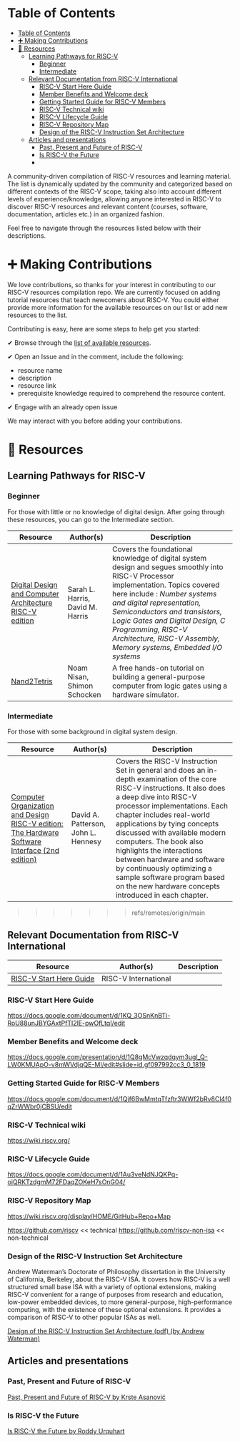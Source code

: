 
# Table of Contents

- [Table of Contents](#table-of-contents)
- [➕ Making Contributions](#-making-contributions)
- [📙 Resources](#-resources)
  - [Learning Pathways for RISC-V](#learning-pathways-for-risc-v)
    - [Beginner](#beginner)
    - [Intermediate](#intermediate)
  - [Relevant Documentation from RISC-V International](#relevant-documentation-from-risc-v-international)
    - [RISC-V Start Here Guide](#risc-v-start-here-guide)
    - [Member Benefits and Welcome deck](#member-benefits-and-welcome-deck)
    - [Getting Started Guide for RISC-V Members](#getting-started-guide-for-risc-v-members)
    - [RISC-V Technical wiki](#risc-v-technical-wiki)
    - [RISC-V Lifecycle Guide](#risc-v-lifecycle-guide)
    - [RISC-V Repository Map](#risc-v-repository-map)
    - [Design of the RISC-V Instruction Set Architecture](#design-of-the-risc-v-instruction-set-architecture)
  - [Articles and presentations](#articles-and-presentations)
    - [Past, Present and Future of RISC-V](#past-present-and-future-of-risc-v)
    - [Is RISC-V the Future](#is-risc-v-the-future)
    - [](#)


A community-driven compilation of RISC-V resources and learning material. The list is dynamically
updated by the community and categorized based on different contexts of the RISC-V scope, taking
also into account different levels of experience/knowledge, allowing anyone interested in RISC-V to
discover RISC-V resources and relevant content (courses, software, documentation, articles etc.) in
an organized fashion.

Feel free to navigate through the resources listed below with their descriptions. 


<a id="org3e6c8b2"></a>

# ➕ Making Contributions

We love contributions, so thanks for your interest in contributing to our RISC-V resources compilation repo. We are currently focused on adding tutorial resources that teach newcomers about RISC-V. You could either provide more information for the available resources on our list or add new resources to the list.

Contributing is easy, here are some steps to help get you started:

✔ Browse through the [list of available resources](https://docs.google.com/spreadsheets/d/1Hi62TPnl58R4lDX3wVw9_T78ylY21mI7B5Qb04ewLRE/edit#gid=0).

✔ Open an Issue and in the comment, include the following: 
- resource name 
- description 
- resource link
- prerequisite knowledge required to comprehend the resource content.

✔ Engage with an already open issue

We may interact with you before adding your contributions.

<a id="org3034770"></a>

# 📙 Resources

<a id="org4ea67b3"></a>

## Learning Pathways for RISC-V

<a id="org5a672ea"></a>

### Beginner 
For those with little or no knowledge of digital design. After going through these resources, you can go to the Intermediate section.


| Resource  |  Author(s) | Description  |
|---|---|---|
| [Digital Design and Computer Architecture RISC-V edition](https://www.amazon.com/Digital-Design-Computer-Architecture-RISC-V/dp/0128200642/ref=sr_1_5?crid=1Y6VGCXHTB99I&keywords=digital+design+and+computer+architecture&qid=1659609065&sprefix=digital+design+and+computer+architecture%2Caps%2C135&sr=8-5)  | Sarah L. Harris, David M. Harris   | Covers the foundational knowledge of digital system design and segues smoothly into RISC-V Processor implementation. Topics covered here include : *Number systems and digital representation, Semiconductors and transistors, Logic Gates and Digital Design, C Programming, RISC-V Architecture, RISC-V Assembly, Memory systems, Embedded I/O systems* |
| [Nand2Tetris](https://www.nand2tetris.org/) | Noam Nisan, Shimon Schocken | A free hands-on tutorial on building a general-purpose computer from logic gates using a hardware simulator. |

<a id="orgb463c7a"></a>

### Intermediate 
For those with some background in digital system design.


| Resource  |  Author(s) | Description  |
|---|---|---|
| [Computer Organization and Design RISC-V edition: The Hardware Software Interface (2nd edition)](https://www.amazon.com/Computer-Organization-Design-RISC-V-Architecture/dp/0128203315/ref=tmm_pap_swatch_0?_encoding=UTF8&qid=&sr=) | David A. Patterson, John L. Hennesy | Covers the RISC-V Instruction Set in general and does an in-depth examination of the core RISC-V instructions. It also does a deep dive into RISC-V processor implementations. Each chapter includes real-world applications by tying concepts discussed with available modern computers. The book also highlights the interactions between hardware and software by continuously optimizing a sample software program based on the new hardware concepts introduced in each chapter. |


<a id="orgb66ed4e"></a>
>>>>>>> refs/remotes/origin/main

## Relevant Documentation from RISC-V International

| Resource                                                                                                        | Author(s)            | Description |
|-----------------------------------------------------------------------------------------------------------------|----------------------|-------------|
| [RISC-V Start Here Guide](https://docs.google.com/document/d/1KQ_3OSnKnBTi-RoU88unJBYGAxtPfTI2lE-pwOfLtqI/edit) | RISC-V International |             |
<a id="org30879ac"></a>

### RISC-V Start Here Guide

<https://docs.google.com/document/d/1KQ_3OSnKnBTi-RoU88unJBYGAxtPfTI2lE-pwOfLtqI/edit>


<a id="org8836e21"></a>

### Member Benefits and Welcome deck

<https://docs.google.com/presentation/d/1Q8gMcVwzqdqym3ugl_Q-LW0KMUApO-v8mWVdjqQE-MI/edit#slide=id.gf097992cc3_0_1819>


<a id="org94a40fb"></a>

### Getting Started Guide for RISC-V Members

<https://docs.google.com/document/d/1Qjf6BwMmtqTfzftr3WWf2bRv8Cl4f0qZrWWbr0jCBSU/edit>


<a id="orge26b766"></a>

### RISC-V Technical wiki

<https://wiki.riscv.org/>


<a id="org35cdc5a"></a>

### RISC-V Lifecycle Guide

<https://docs.google.com/document/d/1Au3veNdNJQKPq-oiQRKTzdgmM72FDaqZOKeH7sOnG04/>


<a id="org64e814d"></a>

### RISC-V Repository Map

<https://wiki.riscv.org/display/HOME/GitHub+Repo+Map>

<https://github.com/riscv> << technical
<https://github.com/riscv-non-isa> << non-technical


<a id="orgd5fca53"></a>

### Design of the RISC-V Instruction Set Architecture

Andrew Waterman’s Doctorate of Philosophy dissertation in the University of California,
Berkeley, about the RISC-V ISA. It covers how RISC-V is a well structured small base ISA with a
variety of optional extensions, making RISC-V convenient for a range of purposes from research
and education, low-power embedded devices, to more general-purpose, high-performance computing,
with the existence of these optional extensions. It provides a comparison of RISC-V to other
popular ISAs as well.

[Design of the RISC-V Instruction Set Architecture (pdf) (by Andrew Waterman)](https://www2.eecs.berkeley.edu/Pubs/TechRpts/2016/EECS-2016-1.pdf)


<a id="org449c1ef"></a>

## Articles and presentations


<a id="org6a03807"></a>

### Past, Present and Future of RISC-V

[Past, Present and Future of RISC-V by Krste Asanović](https://www.youtube.com/watch?v=RrVRMFjYti0)


<a id="orgf649224"></a>

### Is RISC-V the Future

[Is RISC-V the Future by Roddy Urquhart](https://semiengineering.com/is-risc-v-the-future/ )


<a id="org5c4429f"></a>

### 


